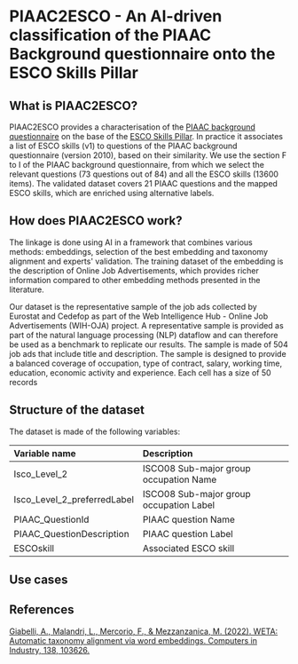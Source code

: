 # PIAAC2ESCO - An AI-driven classification of the PIAAC Background questionnaire onto the ESCO Skills Pillar

## What is PIAAC2ESCO?
PIAAC2ESCO provides a characterisation of the [PIAAC background questionnaire](https://www.oecd-ilibrary.org/sites/53c2f904-en/index.html?itemId=/content/component/53c2f904-en) on the base of the [ESCO Skills Pillar](https://esco.ec.europa.eu/en/escopedia/skills-pillar). In practice it associates a list of ESCO skills (v1) to questions of the PIAAC background questionnaire (version 2010), based on their similarity. We use the section F to I of the PIAAC background questionnaire, from which we select the relevant questions (73 questions out of 84) and all the ESCO skills (13600 items). The validated dataset covers 21 PIAAC questions and the mapped ESCO skills, which are enriched using alternative labels.

## How does PIAAC2ESCO work?
The linkage is done using AI in a framework that combines various methods: embeddings, selection of the best embedding and taxonomy alignment and experts' validation. The training dataset of the embedding is the description of Online Job Advertisements, which provides richer information compared to other embedding methods presented in the literature. 

Our dataset is the representative sample of the job ads collected by Eurostat and Cedefop as part of the Web Intelligence Hub - Online Job Advertisements (WIH-OJA) project. A representative sample is provided as part of the natural language processing (NLP) dataflow and can therefore be used as a benchmark to replicate our results. The sample is made of 504 job ads that include title and description. The sample is designed to provide a balanced coverage of occupation, type of contract, salary, working time, education, economic activity and experience. Each cell has a size of 50 records

## Structure of the dataset 
The dataset is made of the following variables:

| Variable name | Description |
|:--|:--|
|Isco_Level_2 | ISCO08 Sub-major group occupation Name |
|Isco_Level_2_preferredLabel| ISCO08 Sub-major group occupation Label|
|PIAAC_QuestionId| PIAAC question Name |
|PIAAC_QuestionDescription| PIAAC question Label |
|ESCOskill| Associated ESCO skill |

## Use cases


## References
[Giabelli, A., Malandri, L., Mercorio, F., & Mezzanzanica, M. (2022). WETA: Automatic taxonomy alignment via word embeddings. Computers in Industry, 138, 103626.](https://www.sciencedirect.com/science/article/pii/S0166361522000215)
